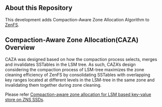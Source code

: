 ## About this Repository

This development adds Compaction-Aware Zone Allocation Algorithm to [ZenFS](https://github.com/westerndigitalcorporation/zenfs).
 
## Compaction-Aware Zone Allocation(CAZA) Overview

CAZA was designed based on how the compaction process selects, merges and invalidates SSTables in the LSM tree. 
As such, CAZA’s design considering the compaction process of LSM-tree maximizes the zone cleaning efficiency of ZenFS by consolidating SSTables with overlapping key ranges located at different levels in the LSM-tree in the same zone and invalidating them together during zone cleaning.

Please refer [Compaction-aware zone allocation for LSM based key-value store on ZNS SSDs](https://discos.sogang.ac.kr/file/2022/intl_conf/HotStorage_2022_H_lee.pdf).
